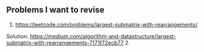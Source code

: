 ## Problems I want to revise
1. https://leetcode.com/problems/largest-submatrix-with-rearrangements/

Solution: https://medium.com/algorithm-and-datastructure/largest-submatrix-with-rearrangements-7171f72ecb77
2. 